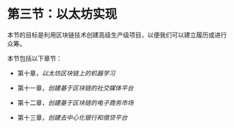 # 第三节：以太坊实现

本节的目标是利用区块链技术创建高级生产级项目，以便我们可以建立履历或进行众筹。

本节包括以下章节：

+   第十章，*以太坊区块链上的机器学习*

+   第十一章，*创建基于区块链的社交媒体平台*

+   第十二章，*创建基于区块链的电子商务市场*

+   第十三章，*创建去中心化银行和借贷平台*
